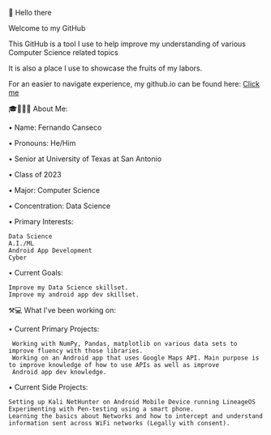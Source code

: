 👋 Hello there

Welcome to my GitHub 

This GitHub is a tool I use to help improve my understanding of various Computer Science related topics

It is also a place I use to showcase the fruits of my labors. 

For an easier to navigate experience, my github.io can be found here: [Click me](FernCanCode.github.io)


🎓👨🏼‍🎓 About Me:

  • Name: Fernando Canseco
  
  • Pronouns: He/Him

  • Senior at University of Texas at San Antonio
  
  • Class of 2023
  
  • Major: Computer Science
  
  • Concentration: Data Science
  
  • Primary Interests: 
  
    Data Science 
    A.I./ML 
    Android App Development
    Cyber
  
  • Current Goals: 
    
    Improve my Data Science skillset.
    Improve my android app dev skillset.
    
    
  ⚒💻 What I've been working on:
  
  • Current Primary Projects: 
  
     Working with NumPy, Pandas, matplotlib on various data sets to improve fluency with those libraries.
     Working on an Android app that uses Google Maps API. Main purpose is to improve knowledge of how to use APIs as well as improve
     Android app dev knowledge.
     
  • Current Side Projects:
  
    Setting up Kali NetHunter on Android Mobile Device running LineageOS
    Experimenting with Pen-testing using a smart phone.
    Learning the basics about Networks and how to intercept and understand information sent across WiFi networks (Legally with consent). 
     
     
